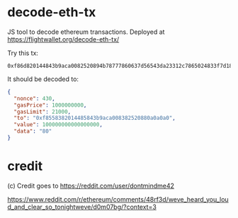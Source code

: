 # decode-eth-tx

JS tool to decode ethereum transactions. Deployed at https://flightwallet.org/decode-eth-tx/

Try this tx:

```
0xf86d820144843b9aca0082520894b78777860637d56543da23312c7865024833f7d188016345785d8a0000802ba0e2539a5d9f056d7095bd19d6b77b850910eeafb71534ebd45159915fab202e91a007484420f3968697974413fc55d1142dc76285d30b1b9231ccb71ed1e720faae
```

It should be decoded to:

```json
{
  "nonce": 430,
  "gasPrice": 1000000000,
  "gasLimit": 21000,
  "to": "0xf8558382014485843b9aca008382520880a0a0a0",
  "value": 100000000000000000,
  "data": "80"
}
```


# credit

(c) Credit goes to https://reddit.com/user/dontmindme42

https://www.reddit.com/r/ethereum/comments/48rf3d/weve_heard_you_loud_and_clear_so_tonightweve/d0m07bg/?context=3
